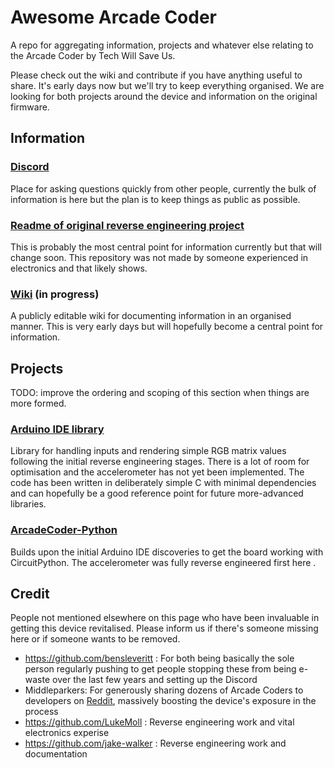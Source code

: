 # Awesome Arcade Coder

A repo for aggregating information, projects and whatever else relating to the Arcade Coder by Tech Will Save Us.

Please check out the wiki and contribute if you have anything useful to share. It's early days now but we'll try to keep everything organised. We are looking for both projects around the device and information on the original firmware.

## Information

### [Discord](https://discord.gg/mqRF4cSS)

Place for asking questions quickly from other people, currently the bulk of information is here but the plan is to keep things as public as possible.

### [Readme of original reverse engineering project](https://github.com/padraigfl/twsu-arcade-coder-esp32/blob/master/README.md)

This is probably the most central point for information currently but that will change soon. This repository was not made by someone experienced in electronics and that likely shows.

### [Wiki](https://github.com/padraigfl/awesome-arcade-coder/wiki) (in progress)

A publicly editable wiki for documenting information in an organised manner. This is very early days but will hopefully become a central point for information.

## Projects

TODO: improve the ordering and scoping of this section when things are more formed. 

### [Arduino IDE library](https://github.com/padraigfl/twsu-arcade-coder-esp32)

Library for handling inputs and rendering simple RGB matrix values following the initial reverse engineering stages. There is a lot of room for optimisation and the accelerometer has not yet been implemented.
The code has been written in deliberately simple C with minimal dependencies and can hopefully be a good reference point for future more-advanced libraries.

### [ArcadeCoder-Python](https://github.com/ItsJustAGitHubMichealWhosGonnaSeeIt5Ppl/ArcadeCoder-Python)

Builds upon the initial Arduino IDE discoveries to get the board working with CircuitPython. The accelerometer was fully reverse engineered first here .

## Credit

People not mentioned elsewhere on this page who have been invaluable in getting this device revitalised. Please inform us if there's someone missing here or if someone wants to be removed.

- https://github.com/bensleveritt : For both being basically the sole person regularly pushing to get people stopping these from being e-waste over the last few years and setting up the Discord 
- Middleparkers: For generously sharing dozens of Arcade Coders to developers on [Reddit](https://www.reddit.com/r/LinusTechTips/comments/1jgk9cr/how_can_i_stop_all_of_this_from_becoming_ewaste/), massively boosting the device's exposure in the process
- https://github.com/LukeMoll : Reverse engineering work and vital electronics experise
- https://github.com/jake-walker : Reverse engineering work and documentation

